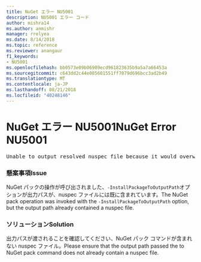 ```yaml
---
title: NuGet エラー NU5001
description: NU5001 エラー コード
author: mishra14
ms.author: anmishr
manager: rrelyea
ms.date: 8/14/2018
ms.topic: reference
ms.reviewer: anangaur
f1_keywords:
- NU5001
ms.openlocfilehash: bb0573e09b06909ecd961823635b9a5a7a66453a
ms.sourcegitcommit: c643dd2c44e085601551ff7079d696bcc3ad2b49
ms.translationtype: MT
ms.contentlocale: ja-JP
ms.lasthandoff: 08/21/2018
ms.locfileid: "40248146"
---
```

# <a name="nuget-error-nu5001"></a><span data-ttu-id="624c0-103">NuGet エラー NU5001</span><span class="sxs-lookup"><span data-stu-id="624c0-103">NuGet Error NU5001</span></span>
<pre>Unable to output resolved nuspec file because it would overwrite the original at 'F:\project\project.nuspec'.</pre>

### <a name="issue"></a><span data-ttu-id="624c0-104">懸案事項</span><span class="sxs-lookup"><span data-stu-id="624c0-104">Issue</span></span>

<span data-ttu-id="624c0-105">NuGet パックの操作が呼び出されました、`-InstallPackageToOutputPath`オプションが出力パスが、nuspec ファイルには既に含まれています。</span><span class="sxs-lookup"><span data-stu-id="624c0-105">The NuGet pack operation was invoked with the `-InstallPackageToOutputPath` option, but the output path already contained a  nuspec file.</span></span>


### <a name="solution"></a><span data-ttu-id="624c0-106">ソリューション</span><span class="sxs-lookup"><span data-stu-id="624c0-106">Solution</span></span>

<span data-ttu-id="624c0-107">出力パスが渡されることを確認してください、NuGet パック コマンドが含まれない nuspec ファイル。</span><span class="sxs-lookup"><span data-stu-id="624c0-107">Please ensure that the output path passed the to NuGet pack command does not already contain a nuspec file.</span></span>

